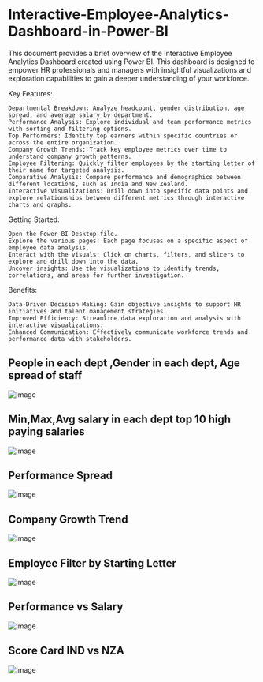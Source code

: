 # Interactive-Employee-Analytics-Dashboard-in-Power-BI

This document provides a brief overview of the Interactive Employee Analytics Dashboard created using Power BI. This dashboard is designed to empower HR professionals and managers with insightful visualizations and exploration capabilities to gain a deeper understanding of your workforce.

Key Features:

    Departmental Breakdown: Analyze headcount, gender distribution, age spread, and average salary by department.
    Performance Analysis: Explore individual and team performance metrics with sorting and filtering options.
    Top Performers: Identify top earners within specific countries or across the entire organization.
    Company Growth Trends: Track key employee metrics over time to understand company growth patterns.
    Employee Filtering: Quickly filter employees by the starting letter of their name for targeted analysis.
    Comparative Analysis: Compare performance and demographics between different locations, such as India and New Zealand.
    Interactive Visualizations: Drill down into specific data points and explore relationships between different metrics through interactive charts and graphs.

Getting Started:

    Open the Power BI Desktop file.
    Explore the various pages: Each page focuses on a specific aspect of employee data analysis.
    Interact with the visuals: Click on charts, filters, and slicers to explore and drill down into the data.
    Uncover insights: Use the visualizations to identify trends, correlations, and areas for further investigation.

Benefits:

    Data-Driven Decision Making: Gain objective insights to support HR initiatives and talent management strategies.
    Improved Efficiency: Streamline data exploration and analysis with interactive visualizations.
    Enhanced Communication: Effectively communicate workforce trends and performance data with stakeholders. 
##  People in each dept ,Gender in each dept, Age spread of staff
   
![image](https://github.com/user-attachments/assets/b3bb5a06-2df3-4c5e-bea3-2b73106abee2)
    
##  Min,Max,Avg salary in each dept top 10 high paying salaries
![image](https://github.com/user-attachments/assets/47998d93-3f05-482f-8b22-198397ed7f82)

##  Performance Spread
![image](https://github.com/user-attachments/assets/06a6f9e5-fdfd-4385-9f0f-10610f3561d6)

##  Company Growth Trend
![image](https://github.com/user-attachments/assets/15fa4b77-3105-4b22-9be4-8bf7ac21394c)

##  Employee Filter by Starting Letter
![image](https://github.com/user-attachments/assets/aee33387-c90b-4bfe-9ad2-a4434a8788bc)

## Performance vs Salary
![image](https://github.com/user-attachments/assets/d434592d-bf41-4042-85e9-f8d8ccf27644)

## Score Card IND vs NZA
![image](https://github.com/user-attachments/assets/1d0ecbad-de11-4432-8246-70fbfdf88f8b)







